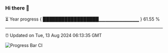 ### Hi there 👋

⏳ Year progress { ██████████████████▁▁▁▁▁▁▁▁▁▁▁▁ } 61.55 %

---

⏰ Updated on Tue, 13 Aug 2024 06:13:35 GMT

![Progress Bar CI](https://github.com/Shyam-Makwana/GitHub-Actions-Demo/workflows/Progress%20Bar%20CI/badge.svg)
